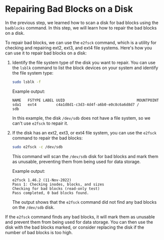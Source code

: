 # Repairing Bad Blocks on a Disk

In the previous step, we learned how to scan a disk for bad blocks using the `badblocks` command. In this step, we will learn how to repair the bad blocks on a disk.

To repair bad blocks, we can use the `e2fsck` command, which is a utility for checking and repairing ext2, ext3, and ext4 file systems. Here's how you can use it to repair bad blocks on a disk:

1. Identify the file system type of the disk you want to repair. You can use the `lsblk` command to list the block devices on your system and identify the file system type:

   ```bash
   sudo lsblk -f
   ```

   Example output:

   ```
   NAME   FSTYPE LABEL UUID                                 MOUNTPOINT
   sda1   ext4         c4a1d8d1-c3d3-4d4f-a6b0-e0c8c6a6d8d7 /
   sdb
   ```

   In this example, the disk `/dev/sdb` does not have a file system, so we can't use `e2fsck` to repair it.

2. If the disk has an ext2, ext3, or ext4 file system, you can use the `e2fsck` command to repair the bad blocks:

   ```bash
   sudo e2fsck -c /dev/sdb
   ```

   This command will scan the `/dev/sdb` disk for bad blocks and mark them as unusable, preventing them from being used for data storage.

   Example output:

   ```
   e2fsck 1.46.2 (11-Nov-2022)
   Pass 1: Checking inodes, blocks, and sizes
   Checking for bad blocks (read-only test)
   Pass completed, 0 bad blocks found.
   ```

   The output shows that the `e2fsck` command did not find any bad blocks on the `/dev/sdb` disk.

If the `e2fsck` command finds any bad blocks, it will mark them as unusable and prevent them from being used for data storage. You can then use the disk with the bad blocks marked, or consider replacing the disk if the number of bad blocks is too high.

